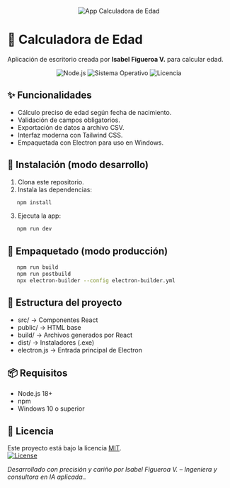 <p align="center">
  <img src="https://img.shields.io/badge/App%20Calculadora%20de%20Edad-a6a8d4?style=for-the-badge&logo=react&logoColor=white" alt="App Calculadora de Edad" />
</p>


# 🧮 Calculadora de Edad

Aplicación de escritorio creada por **Isabel Figueroa V.** para calcular edad.

<p align="center">
  <img alt="Node.js" src="https://img.shields.io/badge/Node.js-18+-green?style=flat-square" />
  <img alt="Sistema Operativo" src="https://img.shields.io/badge/Windows-10%2B-blue?style=flat-square" />
  <img alt="Licencia" src="https://img.shields.io/badge/Licencia-MIT-lightgrey?style=flat-square" />
</p>

## ✨ Funcionalidades

- Cálculo preciso de edad según fecha de nacimiento.
- Validación de campos obligatorios.
- Exportación de datos a archivo CSV.
- Interfaz moderna con Tailwind CSS.
- Empaquetada con Electron para uso en Windows.

## 🚀 Instalación (modo desarrollo)

1. Clona este repositorio.
2. Instala las dependencias:
 ```bash
    npm install
 ```
3. Ejecuta la app:
 ```bash
    npm run dev
 ```
 
## 🧱 Empaquetado (modo producción)
```bash
   npm run build
   npm run postbuild
   npx electron-builder --config electron-builder.yml
```

## 📂 Estructura del proyecto

- src/ → Componentes React
- public/ → HTML base
- build/ → Archivos generados por React
- dist/ → Instaladores (.exe)
- electron.js → Entrada principal de Electron
  
## 📦 Requisitos

- Node.js 18+
- npm
- Windows 10 o superior
  
 ## 📄 Licencia
 
 Este proyecto está bajo la licencia [MIT](LICENSE).  
 [![License](https://img.shields.io/badge/License-MIT-lavender.svg)](https://opensource.org/licenses/MIT)

  *Desarrollado con precisión y cariño por Isabel Figueroa V. – Ingeniera y consultora en IA aplicada..*
